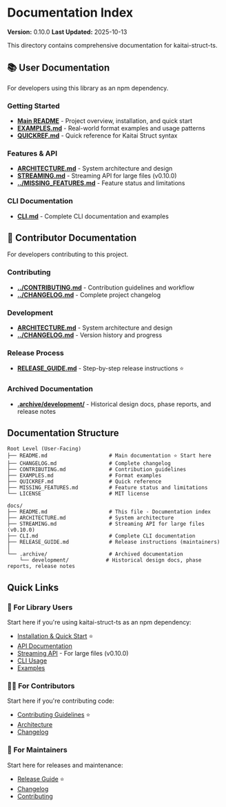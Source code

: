 # Documentation Index

**Version:** 0.10.0
**Last Updated:** 2025-10-13

This directory contains comprehensive documentation for kaitai-struct-ts.

## 📚 User Documentation

For developers using this library as an npm dependency.

### Getting Started

- **[Main README](../README.md)** - Project overview, installation, and quick start
- **[EXAMPLES.md](../EXAMPLES.md)** - Real-world format examples and usage patterns
- **[QUICKREF.md](../QUICKREF.md)** - Quick reference for Kaitai Struct syntax

### Features & API

- **[ARCHITECTURE.md](./ARCHITECTURE.md)** - System architecture and design
- **[STREAMING.md](./STREAMING.md)** - Streaming API for large files (v0.10.0)
- **[../MISSING_FEATURES.md](../MISSING_FEATURES.md)** - Feature status and limitations

### CLI Documentation

- **[CLI.md](./CLI.md)** - Complete CLI documentation and examples

## 🔧 Contributor Documentation

For developers contributing to this project.

### Contributing

- **[../CONTRIBUTING.md](../CONTRIBUTING.md)** - Contribution guidelines and workflow
- **[../CHANGELOG.md](../CHANGELOG.md)** - Complete project changelog

### Development

- **[ARCHITECTURE.md](./ARCHITECTURE.md)** - System architecture and design
- **[../CHANGELOG.md](../CHANGELOG.md)** - Version history and progress

### Release Process

- **[RELEASE_GUIDE.md](./RELEASE_GUIDE.md)** - Step-by-step release instructions ⭐

### Archived Documentation

- **[.archive/development/](./.archive/development/)** - Historical design docs, phase reports, and release notes

## Documentation Structure

```
Root Level (User-Facing)
├── README.md                    # Main documentation ⭐ Start here
├── CHANGELOG.md                 # Complete changelog
├── CONTRIBUTING.md              # Contribution guidelines
├── EXAMPLES.md                  # Format examples
├── QUICKREF.md                  # Quick reference
├── MISSING_FEATURES.md          # Feature status and limitations
└── LICENSE                      # MIT license

docs/
├── README.md                    # This file - Documentation index
├── ARCHITECTURE.md              # System architecture
├── STREAMING.md                 # Streaming API for large files (v0.10.0)
├── CLI.md                       # Complete CLI documentation
├── RELEASE_GUIDE.md             # Release instructions (maintainers)
│
└── .archive/                    # Archived documentation
    └── development/            # Historical design docs, phase reports, release notes
```

## Quick Links

### 👤 For Library Users

Start here if you're using kaitai-struct-ts as an npm dependency:

- [Installation & Quick Start](../README.md#installation) ⭐
- [API Documentation](../README.md#api-documentation)
- [Streaming API](./STREAMING.md) - For large files (v0.10.0)
- [CLI Usage](./CLI.md)
- [Examples](../EXAMPLES.md)

### 👨‍💻 For Contributors

Start here if you're contributing code:

- [Contributing Guidelines](../CONTRIBUTING.md) ⭐
- [Architecture](./ARCHITECTURE.md)
- [Changelog](../CHANGELOG.md)

### 🔧 For Maintainers

Start here for releases and maintenance:

- [Release Guide](./RELEASE_GUIDE.md) ⭐
- [Changelog](../CHANGELOG.md)
- [Contributing](../CONTRIBUTING.md)

```

```
